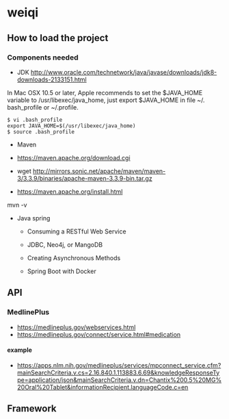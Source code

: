 # weiqi
## How to load the project

### Components needed

- JDK
http://www.oracle.com/technetwork/java/javase/downloads/jdk8-downloads-2133151.html

In Mac OSX 10.5 or later, Apple recommends to set the $JAVA_HOME variable to /usr/libexec/java_home, just export $JAVA_HOME in file ~/. bash_profile or ~/.profile.

```
$ vi .bash_profile
export JAVA_HOME=$(/usr/libexec/java_home)
$ source .bash_profile
```

- Maven

- https://maven.apache.org/download.cgi
- wget http://mirrors.sonic.net/apache/maven/maven-3/3.3.9/binaries/apache-maven-3.3.9-bin.tar.gz
- https://maven.apache.org/install.html

mvn -v

- Java spring

  - Consuming a RESTful Web Service

  - JDBC, Neo4j, or MangoDB

  - Creating Asynchronous Methods

  - Spring Boot with Docker

## API

### MedlinePlus

- https://medlineplus.gov/webservices.html
- https://medlineplus.gov/connect/service.html#medication

#### example

- https://apps.nlm.nih.gov/medlineplus/services/mpconnect_service.cfm?mainSearchCriteria.v.cs=2.16.840.1.113883.6.69&knowledgeResponseType=application/json&mainSearchCriteria.v.dn=Chantix%200.5%20MG%20Oral%20Tablet&informationRecipient.languageCode.c=en



## Framework

### 
